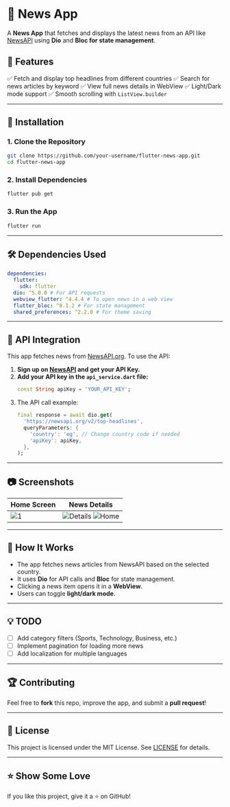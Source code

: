 # 📰 News App

A **News App** that fetches and displays the latest news from an API like [NewsAPI](https://newsapi.org/) using **Dio** and **Bloc for state management**.

## 📌 Features
✅ Fetch and display top headlines from different countries
✅ Search for news articles by keyword
✅ View full news details in WebView
✅ Light/Dark mode support
✅ Smooth scrolling with `ListView.builder`

---

## 🚀 Installation

### **1. Clone the Repository**
```sh
git clone https://github.com/your-username/flutter-news-app.git
cd flutter-news-app
```

### **2. Install Dependencies**
```sh
flutter pub get
```

### **3. Run the App**
```sh
flutter run
```

---

## 🛠️ Dependencies Used
```yaml
dependencies:
  flutter:
    sdk: flutter
  dio: ^5.0.0 # For API requests
  webview_flutter: ^4.4.4 # To open news in a web view
  flutter_bloc: ^8.1.2 # For state management
  shared_preferences: ^2.2.0 # For theme saving
```

---

## 📡 API Integration
This app fetches news from [NewsAPI.org](https://newsapi.org/). To use the API:
1. **Sign up on [NewsAPI](https://newsapi.org/) and get your API Key.**
2. **Add your API key in the `api_service.dart` file:**
   ```dart
   const String apiKey = 'YOUR_API_KEY';
   ```
3. The API call example:
   ```dart
   final response = await dio.get(
     'https://newsapi.org/v2/top-headlines',
     queryParameters: {
       'country': 'eg', // Change country code if needed
       'apiKey': apiKey,
     },
   );
   ```

---

## 📷 Screenshots
| Home Screen | News Details |
|-------------|-------------|
| ![1](../assets/a) | ![Details](https://via.placeholder.com/300)  ![Home](https://via.placeholder.com/300) | ![Details](https://via.placeholder.com/300)|

---

## 🎯 How It Works
- The app fetches news articles from NewsAPI based on the selected country.
- It uses **Dio** for API calls and **Bloc** for state management.
- Clicking a news item opens it in a **WebView**.
- Users can toggle **light/dark mode**.

---

## 💡 TODO
- [ ] Add category filters (Sports, Technology, Business, etc.)
- [ ] Implement pagination for loading more news
- [ ] Add localization for multiple languages

---

## 🏆 Contributing
Feel free to **fork** this repo, improve the app, and submit a **pull request**!

---

## 📄 License
This project is licensed under the MIT License. See [LICENSE](LICENSE) for details.

---

## ⭐ Show Some Love
If you like this project, give it a ⭐ on GitHub!

